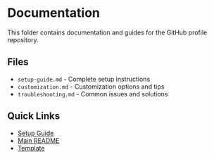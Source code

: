 # Documentation

This folder contains documentation and guides for the GitHub profile repository.

## Files

- `setup-guide.md` - Complete setup instructions
- `customization.md` - Customization options and tips
- `troubleshooting.md` - Common issues and solutions

## Quick Links

- [Setup Guide](./setup-guide.md)
- [Main README](../README.md)
- [Template](../README_template.md)
